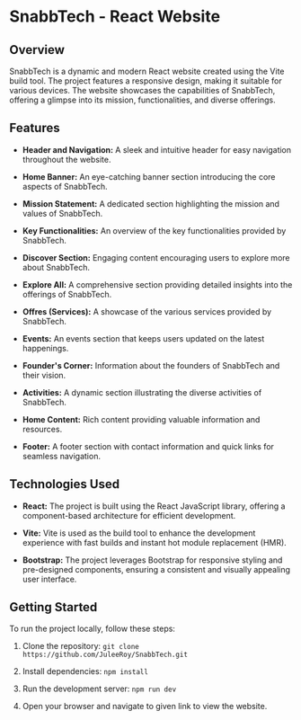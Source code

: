 # SnabbTech - React Website

## Overview

SnabbTech is a dynamic and modern React website created using the Vite build tool. The project features a responsive design, making it suitable for various devices. The website showcases the capabilities of SnabbTech, offering a glimpse into its mission, functionalities, and diverse offerings.

## Features

- **Header and Navigation:** A sleek and intuitive header for easy navigation throughout the website.

- **Home Banner:** An eye-catching banner section introducing the core aspects of SnabbTech.

- **Mission Statement:** A dedicated section highlighting the mission and values of SnabbTech.

- **Key Functionalities:** An overview of the key functionalities provided by SnabbTech.

- **Discover Section:** Engaging content encouraging users to explore more about SnabbTech.

- **Explore All:** A comprehensive section providing detailed insights into the offerings of SnabbTech.

- **Offres (Services):** A showcase of the various services provided by SnabbTech.

- **Events:** An events section that keeps users updated on the latest happenings.

- **Founder's Corner:** Information about the founders of SnabbTech and their vision.

- **Activities:** A dynamic section illustrating the diverse activities of SnabbTech.

- **Home Content:** Rich content providing valuable information and resources.

- **Footer:** A footer section with contact information and quick links for seamless navigation.

## Technologies Used

- **React:** The project is built using the React JavaScript library, offering a component-based architecture for efficient development.

- **Vite:** Vite is used as the build tool to enhance the development experience with fast builds and instant hot module replacement (HMR).

- **Bootstrap:** The project leverages Bootstrap for responsive styling and pre-designed components, ensuring a consistent and visually appealing user interface.

## Getting Started

To run the project locally, follow these steps:

1. Clone the repository: `git clone https://github.com/JuleeRoy/SnabbTech.git`

2. Install dependencies: `npm install`

3. Run the development server: `npm run dev`

4. Open your browser and navigate to given link to view the website.
